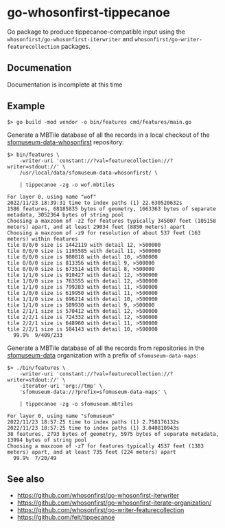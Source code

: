 # go-whosonfirst-tippecanoe

Go package to produce tippecanoe-compatible input using the `whosonfirst/go-whosonfirst-iterwriter` and `whosonfirst/go-writer-featurecollection` packages.

## Documenation

Documentation is incomplete at this time

## Example

```
$> go build -mod vendor -o bin/features cmd/features/main.go
```

Generate a MBTile database of all the records in a local checkout of the [sfomuseum-data-whosonfirst](https://github.com/sfomuseum-data/sfomuseum-data-whosonfirst) repository:

```
$> bin/features \
	-writer-uri 'constant://?val=featurecollection://?writer=stdout://' \
	/usr/local/data/sfomuseum-data-whosonfirst/ \
	
	| tippecanoe -zg -o wof.mbtiles
	
For layer 0, using name "wof"
2022/11/23 18:39:31 time to index paths (1) 22.630520632s
1586 features, 68185835 bytes of geometry, 1663363 bytes of separate metadata, 3052364 bytes of string pool
Choosing a maxzoom of -z2 for features typically 345007 feet (105158 meters) apart, and at least 29034 feet (8850 meters) apart
Choosing a maxzoom of -z9 for resolution of about 537 feet (163 meters) within features
tile 0/0/0 size is 1442119 with detail 12, >500000    
tile 0/0/0 size is 1195585 with detail 11, >500000    
tile 0/0/0 size is 980818 with detail 10, >500000    
tile 0/0/0 size is 813356 with detail 9, >500000    
tile 0/0/0 size is 673514 with detail 8, >500000    
tile 1/1/0 size is 910427 with detail 12, >500000    
tile 1/0/0 size is 763555 with detail 12, >500000    
tile 1/1/0 size is 799283 with detail 11, >500000    
tile 1/0/0 size is 619950 with detail 11, >500000    
tile 1/1/0 size is 696214 with detail 10, >500000    
tile 1/1/0 size is 589930 with detail 9, >500000    
tile 2/1/1 size is 570412 with detail 12, >500000    
tile 2/2/1 size is 724332 with detail 12, >500000    
tile 2/2/1 size is 648960 with detail 11, >500000    
tile 2/2/1 size is 584143 with detail 10, >500000    
  99.9%  9/409/233  
```

Generate a MBTile database of all the records from repositories in the [sfomuseum-data](https://github.com/sfomuseum-data) organization with a prefix of `sfomuseum-data-maps`:

```
$> ./bin/features \
	-writer-uri 'constant://?val=featurecollection://?writer=stdout://' \
	-iterator-uri 'org://tmp' \
	'sfomuseum-data://?prefix=sfomuseum-data-maps' \
	
	| tippecanoe -zg -o sfomuseum.mbtiles
	
For layer 0, using name "sfomuseum"
2022/11/23 18:57:25 time to index paths (1) 2.758176132s
2022/11/23 18:57:25 time to index paths (1) 3.040810943s
38 features, 2793 bytes of geometry, 5975 bytes of separate metadata, 13994 bytes of string pool
Choosing a maxzoom of -z7 for features typically 4537 feet (1383 meters) apart, and at least 735 feet (224 meters) apart
  99.9%  7/20/49
```

## See also

* https://github.com/whosonfirst/go-whosonfirst-iterwriter
* https://github.com/whosonfirst/go-whosonfirst-iterate-organization/
* https://github.com/whosonfirst/go-writer-featurecollection
* https://github.com/felt/tippecanoe